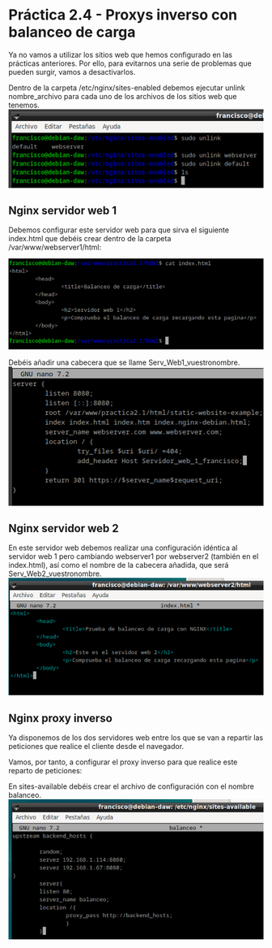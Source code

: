 # Práctica 2.4 - Proxys inverso con balanceo de carga

Ya no vamos a utilizar los sitios web que hemos configurado en las prácticas anteriores. Por ello, para evitarnos una serie de problemas que pueden surgir, vamos a desactivarlos.

Dentro de la carpeta /etc/nginx/sites-enabled debemos ejecutar unlink nombre_archivo para cada uno de los archivos de los sitios web que tenemos.
![unlink](img/36.png)


## Nginx servidor web 1
Debemos configurar este servidor web para que sirva el siguiente index.html que debéis crear dentro de la carpeta /var/www/webserver1/html:

![unlink](img/37.png)

Debéis añadir una cabecera que se llame Serv_Web1_vuestronombre.
![unlink](img/38.png)

## Nginx servidor web 2
En este servidor web debemos realizar una configuración idéntica al servidor web 1 pero cambiando webserver1 por webserver2 (también en el index.html), así como el nombre de la cabecera añadida, que será Serv_Web2_vuestronombre.
![unlink](img/39.png)

## Nginx proxy inverso
Ya disponemos de los dos servidores web entre los que se van a repartir las peticiones que realice el cliente desde el navegador.

Vamos, por tanto, a configurar el proxy inverso para que realice este reparto de peticiones:

En sites-available debéis crear el archivo de configuración con el nombre balanceo.
![unlink](img/40.png)